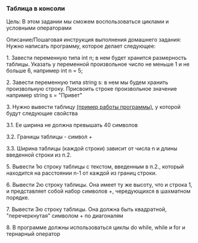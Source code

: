 <h3>Таблица в консоли</h3>
Цель:
В этом задании мы сможем воспользоваться циклами и условными операторами

Описание/Пошаговая инструкция выполнения домашнего задания:
Нужно написать программу, которое делает следующее:
<p>
1. Завести переменную типа int n; в нем будет хранится размерность таблицы. Указать у переменной произвольное число не меньше 1 и не больше 6, например int n = 5;
</p>
<p>
2. Завести переменную типа string s: в нем мы будем хранить произвольную строку. Присвоить строке произвольное значение например string s = "Привет"
</p>
<p>
3. Нужно вывести таблицу <a href="https://ibb.co/pjZChdv">(пример работы программы)</a>, у которой будут следующие свойства
</p>
<p>
3.1. Ее ширина не должна превышать 40 символов
</p>
<p>
3.2. Границы таблицы - символ +
</p>
<p>
3.3. Ширина таблицы (каждой строки) зависит от числа n и длины введенной строки из п.2.
</p>
<p>
5. Вывести 1ю строку таблицы с текстом, введенным в п.2., который находится на расстоянии n-1 от каждой из границ строки.
</p>
<p>
6. Вывести 2ю строку таблицы. Она имеет ту же высоту, что и строка 1, и представляет собой набор символов +, чередующихся в шахматном порядке.
</p>
<p>
7. Вывести 3ю строку таблицы. Она должна быть квадратной, "перечеркнутая" символом + по диагоналям
</p>
<p>
8. В программе должны использоваться циклы do while, while и for и тернарный оператор
</p>

